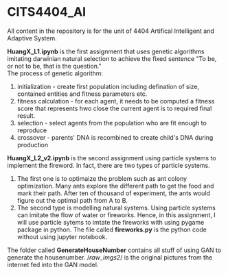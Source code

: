 # CITS4404_AI
All content in the repository is for the unit of 4404 Artifical Intelligent and Adaptive System. 

**HuangX_L1.ipynb** is the first assignment that uses genetic algorithms imitating darwinian natural selection to achieve the fixed sentence "To be, or not to be, that is the question." <br>
The process of genetic algorithm:
1) initialization - create first population including defination of size, contained entities and fitness parameters etc.
2) fitness calculation - for each agent, it needs to be computed a fitness score that represents hwo close the current agent is to required final result.
3) selection - select agents from the population who are fit enough to reproduce
4) crossover - parents' DNA is recombined to create child's DNA during production 

**HuangX_L2_v2.ipynb** is the second assignment using particle systems to implement the fireword. In fact, there are two types of particle systems. 
1) The first one is to optimaize the problem such as ant colony optimization. Many ants explore the different path to get the food and mark their path. After ten of thousand of experiment, the ants would figure out the optimal path from A to B. 
2) The second type is modelling natural systems. Using particle systems can imitate the flow of water or fireworks. Hence, in this assignment, I will use particle sytems to imtate the fireworks with using pygame package in python. The file called **fireworks.py** is the python code without using jupyter notebook. <br>

The folder called **GenerateHouseNumber** contains all stuff of using GAN to generate the housenumber. /*raw_imgs2*/ is the original pictures from the internet fed into the GAN model. 
